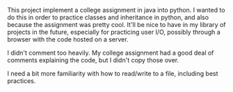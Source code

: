 This project implement a college assignment in java into python.  I wanted to do this in order to practice classes and 
inheritance in python, and also because the assignment was pretty cool.  It'll be nice to have in my library of projects
in the future, especially for practicing user I/O, possibly through a browser with the code hosted on a server.

I didn't comment too heavily.  My college assignment had a good deal of comments explaining the code, but I didn't
copy those over.  

I need a bit more familiarity with how to read/write to a file, including best practices.
